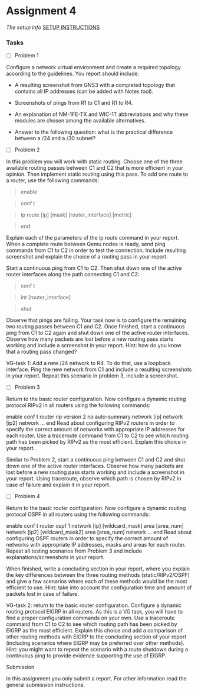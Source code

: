 # Assignment 4

*The setup info*
[SETUP INSTRUCTIONS](SETUP.md)

### Tasks
- [ ] Problem 1

Configure a network virtual environment and create a required topology according to the guidelines. You report should include:

- A resulting screenshot from GNS3 with a completed topology that contains all IP addresses (can be added with Notes tool).

- Screenshots of pings from R1 to C1 and R1 to R4.

- An explanation of NM-1FE-TX and WIC-1T abbreviations and why these modules are chosen among the available alternatives.

- Answer to the following question: what is the practical difference between a /24 and a /30 subnet? 

- [ ] Problem 2

In this problem you will work with static routing. Choose one of the three available routing passes between C1 and C2 that is more efficient in your opinion. Then implement static routing using this pass. To add one route to a router, use the following commands:

> enable

> conf t

> ip route [ip] [mask] [router_interface] [metric]

> end

Explain each of the parameters of the ip route command in your report. When a complete route between Qemu nodes is ready, send ping commands from C1 to C2 in order to test the connection. Include resulting screenshot and explain the choice of a routing pass in your report.

Start a continuous ping from C1 to C2. Then shut down one of the active router interfaces along the path connecting C1 and C2:

> conf t

> int [router_interface]

> shut

Observe that pings are failing. Your task now is to configure the remaining two routing passes between C1 and C2. Once finished, start a continuous ping from C1 to C2 again and shut down one of the active router interfaces. Observe how many packets are lost before a new routing pass starts working and include a screenshot in your report. Hint: how do you know that a routing pass changed?

VG-task 1: Add a new /24 network to R4. To do that, use a loopback interface. Ping the new network from C1 and include a resulting screenshots in your report. Repeat this scenario in problem 3, include a screenshot.

- [ ] Problem 3

Return to the basic router configuration. Now configure a dynamic routing protocol RIPv2 in all routers using the following commands:

enable
conf t
router rip
version 2
no auto-summary
network [ip]
network [ip2]
network ...
end
Read about configuring RIPv2 routers in order to specify the correct amount of networks with appropriate IP addresses for each router. Use a traceroute command from C1 to C2 to see which routing path has been picked by RIPv2 as the most efficient. Explain this choice in your report.

Similar to Problem 2, start a continuous ping between C1 and C2 and shut down one of the active router interfaces. Observe how many packets are lost before a new routing pass starts working and include a screenshot in your report. Using traceroute, observe which path is chosen by RIPv2 in case of failure and explain it in your report.

- [ ] Problem 4

Return to the basic router configuration. Now configure a dynamic routing protocol OSPF in all routers using the following commands:

enable
conf t
router ospf 1
network [ip] [wildcard_mask] area [area_num]
network [ip2] [wildcard_mask2] area [area_num]
network ...
end
Read about configuring OSPF routers in order to specify the correct amount of networks with appropriate IP addresses, masks and areas for each router. Repeat all testing scenarios from Problem 3 and include explanations/screenshots in your report.

When finished, write a concluding section in your report, where you explain the key differences between the three routing methods (static/RIPv2/OSPF) and give a few scenarios where each of these methods would be the most efficient to use. Hint: take into account the configuration time and amount of packets lost in case of failure.

VG-task 2: return to the basic router configuration. Configure a dynamic routing protocol EIGRP in all routers. As this is a VG task, you will have to find a proper configuration commands on your own. Use a traceroute command from C1 to C2 to see which routing path has been picked by EIGRP as the most efficient. Explain this choice and add a comparison of other routing methods with EIGRP to the concluding section of your report (including scenarios where EIGRP may be preferred over other methods). Hint: you might want to repeat the scenario with a route shutdown during a continuous ping to provide evidence supporting the use of EIGRP.

Submission

In this assignment you only submit a report. For other information read the general submission instructions.